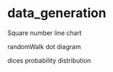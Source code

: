 # data_generation
Square number line chart

randomWalk dot diagram 

dices probability distribution

